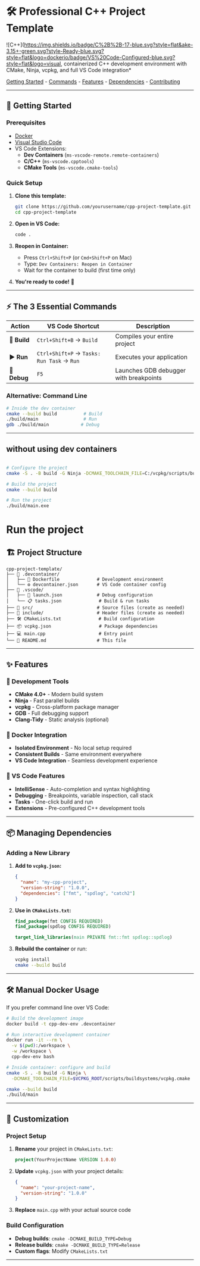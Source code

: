 # 🛠️ Professional C++ Project Template

![C++](https://img.shields.io/badge/C%2B%2B-17-blue.svg?style=flat&ake-3.15+-green.svg?style-Ready-blue.svg?style=flat&logo=dockerio/badge/VS%20Code-Configured-blue.svg?style=flat&logo=visual, containerized C++ development environment with CMake, Ninja, vcpkg, and full VS Code integration\*

[Getting Started](#-getting-started) -
[Commands](#-the-3-essential-commands) -
[Features](#-features) -
[Dependencies](#-managing-dependencies) -
[Contributing](#-contributing)

---

## 🚀 Getting Started

### Prerequisites

- [Docker](https://www.docker.com/get-started)
- [Visual Studio Code](https://code.visualstudio.com/)
- VS Code Extensions:
  - **Dev Containers** (`ms-vscode-remote.remote-containers`)
  - **C/C++** (`ms-vscode.cpptools`)
  - **CMake Tools** (`ms-vscode.cmake-tools`)

### Quick Setup

1. **Clone this template:**

   ```bash
   git clone https://github.com/yourusername/cpp-project-template.git
   cd cpp-project-template
   ```

2. **Open in VS Code:**

   ```bash
   code .
   ```

3. **Reopen in Container:**

   - Press `Ctrl+Shift+P` (or `Cmd+Shift+P` on Mac)
   - Type: `Dev Containers: Reopen in Container`
   - Wait for the container to build (first time only)

4. **You're ready to code!** 🎉

---

## ⚡ The 3 Essential Commands

| Action       | VS Code Shortcut                           | Description                            |
| ------------ | ------------------------------------------ | -------------------------------------- |
| **🔨 Build** | `Ctrl+Shift+B` → `Build`                   | Compiles your entire project           |
| **▶️ Run**   | `Ctrl+Shift+P` → `Tasks: Run Task` → `Run` | Executes your application              |
| **🐛 Debug** | `F5`                                       | Launches GDB debugger with breakpoints |

### Alternative: Command Line

```bash
# Inside the dev container
cmake --build build          # Build
./build/main                 # Run
gdb ./build/main            # Debug
```

---

## without using dev containers

```bash

# Configure the project
cmake -S . -B build -G Ninja -DCMAKE_TOOLCHAIN_FILE=C:/vcpkg/scripts/buildsystems/vcpkg.cmake

# Build the project
cmake --build build

# Run the project
./build/main.exe

```

# Run the project

## 🏗️ Project Structure

```
cpp-project-template/
├── 📁 .devcontainer/
│   ├── 🐳 Dockerfile              # Development environment
│   └── ⚙️ devcontainer.json       # VS Code container config
├── 📁 .vscode/
│   ├── 🎯 launch.json             # Debug configuration
│   └── 📋 tasks.json              # Build & run tasks
├── 📁 src/                        # Source files (create as needed)
├── 📁 include/                    # Header files (create as needed)
├── 🛠️ CMakeLists.txt              # Build configuration
├── 📦 vcpkg.json                  # Package dependencies
├── 💻 main.cpp                    # Entry point
└── 📖 README.md                   # This file
```

---

## ✨ Features

### 🔧 Development Tools

- **CMake 4.0+** - Modern build system
- **Ninja** - Fast parallel builds
- **vcpkg** - Cross-platform package manager
- **GDB** - Full debugging support
- **Clang-Tidy** - Static analysis (optional)

### 🐳 Docker Integration

- **Isolated Environment** - No local setup required
- **Consistent Builds** - Same environment everywhere
- **VS Code Integration** - Seamless development experience

### 📝 VS Code Features

- **IntelliSense** - Auto-completion and syntax highlighting
- **Debugging** - Breakpoints, variable inspection, call stack
- **Tasks** - One-click build and run
- **Extensions** - Pre-configured C++ development tools

---

## 📦 Managing Dependencies

### Adding a New Library

1. **Add to `vcpkg.json`:**

   ```json
   {
     "name": "my-cpp-project",
     "version-string": "1.0.0",
     "dependencies": ["fmt", "spdlog", "catch2"]
   }
   ```

2. **Use in `CMakeLists.txt`:**

   ```cmake
   find_package(fmt CONFIG REQUIRED)
   find_package(spdlog CONFIG REQUIRED)

   target_link_libraries(main PRIVATE fmt::fmt spdlog::spdlog)
   ```

3. **Rebuild the container** or run:
   ```bash
   vcpkg install
   cmake --build build
   ```

---

## 🛠️ Manual Docker Usage

If you prefer command line over VS Code:

```bash
# Build the development image
docker build -t cpp-dev-env .devcontainer

# Run interactive development container
docker run -it --rm \
  -v $(pwd):/workspace \
  -w /workspace \
  cpp-dev-env bash

# Inside container: configure and build
cmake -S . -B build -G Ninja \
  -DCMAKE_TOOLCHAIN_FILE=$VCPKG_ROOT/scripts/buildsystems/vcpkg.cmake

cmake --build build
./build/main
```

---

## 🚀 Customization

### Project Setup

1. **Rename** your project in `CMakeLists.txt`:

   ```cmake
   project(YourProjectName VERSION 1.0.0)
   ```

2. **Update** `vcpkg.json` with your project details:

   ```json
   {
     "name": "your-project-name",
     "version-string": "1.0.0"
   }
   ```

3. **Replace** `main.cpp` with your actual source code

### Build Configuration

- **Debug builds**: `cmake -DCMAKE_BUILD_TYPE=Debug`
- **Release builds**: `cmake -DCMAKE_BUILD_TYPE=Release`
- **Custom flags**: Modify `CMakeLists.txt`

---
